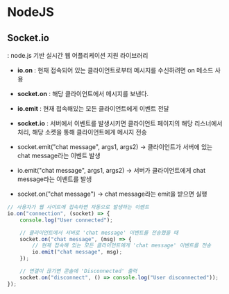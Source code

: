 # NodeJS

## Socket.io
: node.js 기반 실시간 웹 어플리케이션 지원 라이브러리

- **io.on** : 현재 접속되어 있는 클라이언트로부터 메시지를 수신하려면 on 메소드 사용
- **socket.on** : 해당 클라이언트에서 메시지를 보낸다.
- **io.emit** : 현재 접속해있는 모든 클라이언트에게 이벤트 전달
- **socket.io** : 서버에서 이벤트를 발생시키면 클라이언트 페이지의 해당 리스너에서 처리, 해당 소켓을 통해 클라이언트에게 메시지 전송

- socket.emit("chat message", args1, args2) -> 클라이언트가 서버에 있는 chat message라는 이벤트 발생

- io.emit("chat message", args1, args2) -> 서버가 클라이언트에게 chat message라는 이벤트를 발생

- socket.on("chat message") -> chat message라는 emit을 받으면 실행

``` javascript
// 사용자가 웹 사이트에 접속하면 자동으로 발생하는 이벤트
io.on("connection", (socket) => {
    console.log("User connected");

    // 클라이언트에서 서버로 'chat message' 이벤트를 전송했을 때
    socket.on("chat message", (msg) => {
        // 현재 접속해 있는 모든 클라이언트에게 'chat message' 이벤트를 전송
        io.emit("chat message", msg);
    });

    // 연결이 끊기면 콘솔에 'Disconnected' 출력
    socket.on("disconnect", () => console.log("User disconnected"));
});

```
